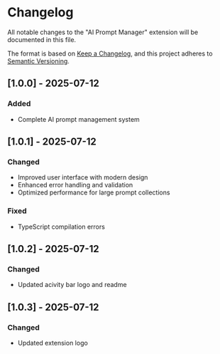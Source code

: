 # Changelog

All notable changes to the "AI Prompt Manager" extension will be documented in this file.

The format is based on [Keep a Changelog](https://keepachangelog.com/en/1.0.0/),
and this project adheres to [Semantic Versioning](https://semver.org/spec/v2.0.0.html).

## [1.0.0] - 2025-07-12

### Added
- Complete AI prompt management system

## [1.0.1] - 2025-07-12

### Changed
- Improved user interface with modern design
- Enhanced error handling and validation
- Optimized performance for large prompt collections

### Fixed
- TypeScript compilation errors

## [1.0.2] - 2025-07-12

### Changed
- Updated acivity bar logo and readme

## [1.0.3] - 2025-07-12

### Changed
- Updated extension logo
